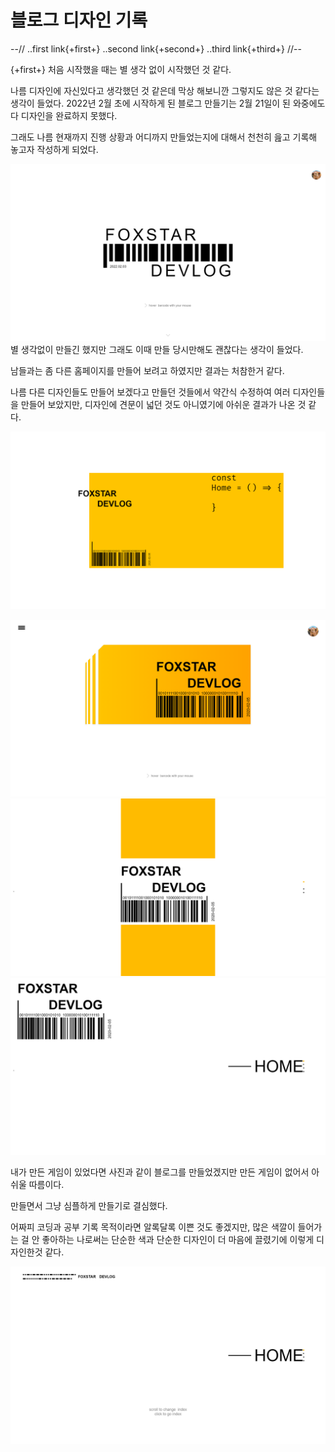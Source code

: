 

# 블로그 디자인 기록
   
--//
..first link{+first+}
..second link{+second+}
..third link{+third+}
//--


{+first+}
처음 시작했을 때는 별 생각 없이 시작했던 것 같다. 

나름 디자인에 자신있다고 생각했던 것 같은데 막상 해보니깐 그렇지도 않은 것 같다는 생각이 들었다. 2022년 2월 초에 시작하게 된 블로그 만들기는
2월 21일이 된 와중에도 다 디자인을 완료하지 못했다.

그래도 나름 현재까지 진행 상황과 어디까지 만들었는지에 대해서 천천히 읊고 기록해 놓고자 작성하게 되었다.


![](https://github.com/dennis0324/blogPost/blob/main/data/pictures/myBlogDesign/design1.png?raw=true)
별 생각없이 만들긴 했지만 그래도 이때 만들 당시만해도 괜찮다는 생각이 들었다.

남들과는 좀 다른 홈페이지를 만들어 보려고 하였지만 결과는 처참한거 같다.

나름 다른 디자인들도 만들어 보겠다고 만들던 것들에서 약간식 수정하여 여러 디자인들을 만들어 보았지만,
디자인에 견문이 넓던 것도 아니였기에 아쉬운 결과가 나온 것 같다.

![alt text](https://github.com/dennis0324/blogPost/blob/main/data/pictures/myBlogDesign/design2.png?raw=true)

![alt text](https://github.com/dennis0324/blogPost/blob/main/data/pictures/myBlogDesign/design3.png?raw=true)
![alt text](https://github.com/dennis0324/blogPost/blob/main/data/pictures/myBlogDesign/design4.png?raw=true)
![alt text](https://github.com/dennis0324/blogPost/blob/main/data/pictures/myBlogDesign/design5.png?raw=true)

내가 만든 게임이 있었다면 사진과 같이 블로그를 만들었겠지만 만든 게임이 없어서 아쉬울 따름이다.

만들면서 그냥 심플하게 만들기로 결심했다. 

어짜피 코딩과 공부 기록 목적이라면 알록달록 이쁜 것도 좋겠지만, 많은 색깔이 들어가는 걸 안 좋아하는 나로써는
단순한 색과 단순한 디자인이 더 마음에 끌렸기에 이렇게 디자인한것 같다.
 
![alt text](https://github.com/dennis0324/blogPost/blob/main/data/pictures/myBlogDesign/finaldesign.png?raw=true)
